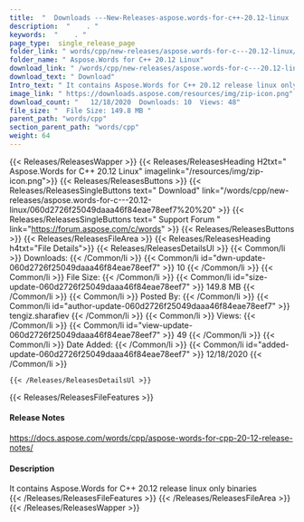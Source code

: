 ```yaml
---
title:  "  Downloads ---New-Releases-aspose.words-for-c++-20.12-linux . " 
description:  "    . " 
keywords:  "    . " 
page_type:  single_release_page
folder_link: " words/cpp/new-releases/aspose.words-for-c---20.12-linux/"
folder_name: " Aspose.Words for C++ 20.12 Linux"
download_link: " /words/cpp/new-releases/aspose.words-for-c---20.12-linux/060d2726f25049daaa46f84eae78eef7"
download_text: " Download"
Intro_text: " It contains Aspose.Words for C++ 20.12 release linux only binaries"
image_link: " https://downloads.aspose.com/resources/img/zip-icon.png"
download_count: "   12/18/2020  Downloads: 10  Views: 48"
file_size: "  File Size: 149.8 MB "
parent_path: "words/cpp"
section_parent_path: "words/cpp"
weight: 64 
---
```


{{< Releases/ReleasesWapper >}}
  {{< Releases/ReleasesHeading H2txt=" Aspose.Words for C++ 20.12 Linux" imagelink="/resources/img/zip-icon.png">}}
  {{< Releases/ReleasesButtons >}}
    {{< Releases/ReleasesSingleButtons text=" Download" link="/words/cpp/new-releases/aspose.words-for-c---20.12-linux/060d2726f25049daaa46f84eae78eef7%20%20" >}}
    {{< Releases/ReleasesSingleButtons text=" Support Forum " link="https://forum.aspose.com/c/words" >}}
  {{< Releases/ReleasesButtons >}}
  {{< Releases/ReleasesFileArea >}}
    {{< Releases/ReleasesHeading h4txt="File Details">}}
    {{< Releases/ReleasesDetailsUl >}}
            {{< Common/li  >}} Downloads: {{< /Common/li >}} 
      {{< Common/li id="dwn-update-060d2726f25049daaa46f84eae78eef7" >}} 10 {{< /Common/li >}} 
      {{< Common/li  >}} File Size: {{< /Common/li >}} 
      {{< Common/li id="size-update-060d2726f25049daaa46f84eae78eef7" >}} 149.8 MB {{< /Common/li >}} 
      {{< Common/li  >}} Posted By: {{< /Common/li >}} 
      {{< Common/li id="author-update-060d2726f25049daaa46f84eae78eef7" >}} tengiz.sharafiev {{< /Common/li >}} 
      {{< Common/li  >}} Views: {{< /Common/li >}} 
      {{< Common/li id="view-update-060d2726f25049daaa46f84eae78eef7" >}} 49 {{< /Common/li >}} 
      {{< Common/li  >}} Date Added: {{< /Common/li >}} 
      {{< Common/li id="added-update-060d2726f25049daaa46f84eae78eef7" >}} 12/18/2020 {{< /Common/li >}} 

    {{< /Releases/ReleasesDetailsUl >}}

  {{< Releases/ReleasesFileFeatures >}}
      <h4>Release Notes</h4><div><a href="https://docs.aspose.com/words/cpp/aspose-words-for-cpp-20-12-release-notes/">https://docs.aspose.com/words/cpp/aspose-words-for-cpp-20-12-release-notes/</a></div><h4>Description</h4><div class="HTMLDescription">It contains Aspose.Words for C++ 20.12 release linux only binaries</div>
  {{< /Releases/ReleasesFileFeatures >}}
 {{< /Releases/ReleasesFileArea >}}
{{< /Releases/ReleasesWapper >}}


